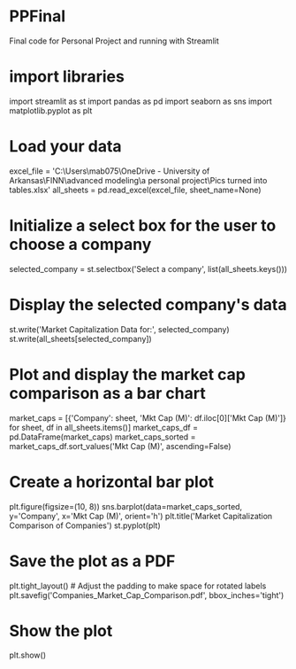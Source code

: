 # PPFinal
Final code for Personal Project and running with Streamlit
# import libraries
import streamlit as st
import pandas as pd
import seaborn as sns
import matplotlib.pyplot as plt

# Load your data
excel_file = 'C:\\Users\\mab075\\OneDrive - University of Arkansas\\FINN\\advanced modeling\\a personal project\\Pics turned into tables.xlsx'
all_sheets = pd.read_excel(excel_file, sheet_name=None)

# Initialize a select box for the user to choose a company
selected_company = st.selectbox('Select a company', list(all_sheets.keys()))

# Display the selected company's data
st.write('Market Capitalization Data for:', selected_company)
st.write(all_sheets[selected_company])

# Plot and display the market cap comparison as a bar chart
market_caps = [{'Company': sheet, 'Mkt Cap (M)': df.iloc[0]['Mkt Cap (M)']} for sheet, df in all_sheets.items()]
market_caps_df = pd.DataFrame(market_caps)
market_caps_sorted = market_caps_df.sort_values('Mkt Cap (M)', ascending=False)

# Create a horizontal bar plot
plt.figure(figsize=(10, 8))
sns.barplot(data=market_caps_sorted, y='Company', x='Mkt Cap (M)', orient='h')
plt.title('Market Capitalization Comparison of Companies')
st.pyplot(plt)

# Save the plot as a PDF
plt.tight_layout()  # Adjust the padding to make space for rotated labels
plt.savefig('Companies_Market_Cap_Comparison.pdf', bbox_inches='tight')

# Show the plot
plt.show()

